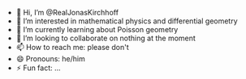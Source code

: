 - 👋 Hi, I’m @RealJonasKirchhoff
- 👀 I’m interested in mathematical physics and differential geometry
- 🌱 I’m currently learning about Poisson geometry
- 💞️ I’m looking to collaborate on nothing at the moment
- 📫 How to reach me: please don't
- 😄 Pronouns: he/him
- ⚡ Fun fact: ...

<!---
RealJonasKirchhoff/RealJonasKirchhoff is a ✨ special ✨ repository because its `README.md` (this file) appears on your GitHub profile.
You can click the Preview link to take a look at your changes.
--->
